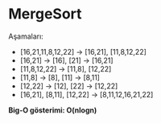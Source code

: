 # MergeSort

Aşamaları:

- [16,21,11,8,12,22] -> [16,21], [11,8,12,22]
- [16,21] -> [16], [21] -> [16,21]
- [11,8,12,22] -> [11,8], [12,22]
- [11,8] -> [8], [11] -> [8,11]
- [12,22] -> [12], [22] -> [12,22]
- [16,21], [8,11], [12,22] -> [8,11,12,16,21,22]

**Big-O gösterimi: O(nlogn)**
